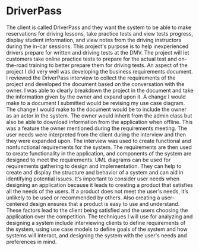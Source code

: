 # DriverPass

The client is called DriverPass and they want the system to be able to make reservations for driving lessons, take practice tests and view tests progress, display student information, and view notes from the driving instructors during the in-car sessions. This project's purpose is to help inexperienced drivers prepare for written and driving tests at the DMV. The project will let customers take online practice tests to prepare for the actual test and on-the-road training to better prepare them for driving tests. An aspect of the project I did very well was developing the business requirements document. I reviewed the DriverPass interview to collect the requirements of the project and developed the document based on the conversation with the owner. I was able to clearly breakdown the project in the document and take the information given by the owner and expand upon it. A change I would make to a document I submitted would be revising my use case diagram. The change I would make to the document would be to include the owner as an actor in the system. The owner would inherit from the admin class but also be able to download information from the application when offline. This was a feature the owner mentioned during the requirements meeting. The user needs were interpreted from the client during the interview and then they were expanded upon. The interview was used to create functional and nonfunctional requirements for the system. The requirements are then used to create functionality in the application, and components of the system are designed to meet the requirements. UML diagrams can be used for requirements gathering to design and implementation. They can help to create and display the structure and behavior of a system and can aid in identifying potential issues. It’s important to consider user needs when designing an application because it leads to creating a product that satisfies all the needs of the users. If a product does not meet the user's needs, it’s unlikely to be used or recommended by others. Also creating a user-centered design ensures that a product is easy to use and understand. These factors lead to the client being satisfied and the users choosing the application over the competition. The techniques I will use for analyzing and designing a system include interviewing clients to define requirements of the system, using use case models to define goals of the system and how systems will interact, and designing the system with the user's needs and preferences in mind. 
